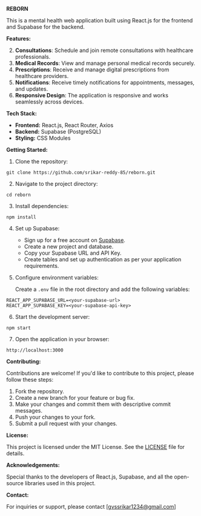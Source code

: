 **REBORN**

This is a mental health web application built using React.js for the frontend and Supabase for the backend.

**Features:**

2. **Consultations**: Schedule and join remote consultations with healthcare professionals.
3. **Medical Records**: View and manage personal medical records securely.
4. **Prescriptions**: Receive and manage digital prescriptions from healthcare providers.
5. **Notifications**: Receive timely notifications for appointments, messages, and updates.
6. **Responsive Design**: The application is responsive and works seamlessly across devices.

**Tech Stack:**

- **Frontend:** React.js, React Router, Axios
- **Backend:** Supabase (PostgreSQL)
- **Styling:** CSS Modules

**Getting Started:**

1. Clone the repository:

```
git clone https://github.com/srikar-reddy-85/reborn.git
```

2. Navigate to the project directory:

```
cd reborn
```

3. Install dependencies:

```
npm install
```

4. Set up Supabase:

   - Sign up for a free account on [Supabase](https://supabase.io/).
   - Create a new project and database.
   - Copy your Supabase URL and API Key.
   - Create tables and set up authentication as per your application requirements.

5. Configure environment variables:

   Create a `.env` file in the root directory and add the following variables:

```
REACT_APP_SUPABASE_URL=<your-supabase-url>
REACT_APP_SUPABASE_KEY=<your-supabase-api-key>
```

6. Start the development server:

```
npm start
```

7. Open the application in your browser:

```
http://localhost:3000
```

**Contributing:**

Contributions are welcome! If you'd like to contribute to this project, please follow these steps:

1. Fork the repository.
2. Create a new branch for your feature or bug fix.
3. Make your changes and commit them with descriptive commit messages.
4. Push your changes to your fork.
5. Submit a pull request with your changes.

**License:**

This project is licensed under the MIT License. See the [LICENSE](LICENSE) file for details.

**Acknowledgements:**

Special thanks to the developers of React.js, Supabase, and all the open-source libraries used in this project.

**Contact:**

For inquiries or support, please contact [gvssrikar1234@gmail.com]
